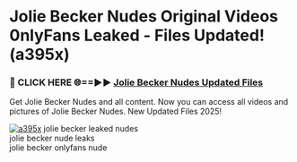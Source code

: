 # Jolie Becker Nudes Original Videos 0nlyFans Leaked - Files Updated! (a395x)

<h3>🔴 CLICK HERE 🌐==►► <a href="https://tinyurl.com/4mcuefdz" rel="nofollow">Jolie Becker Nudes Updated Files</a></h3>

Get Jolie Becker Nudes and all content. Now you can access all videos and pictures of Jolie Becker Nudes. New Updated Files 2025!

[![a395x](https://i.imgur.com/StAQSOY.gif)](https://tinyurl.com/4mcuefdz)
jolie becker leaked nudes<br>
jolie becker nude leaks<br>
jolie becker onlyfans nude